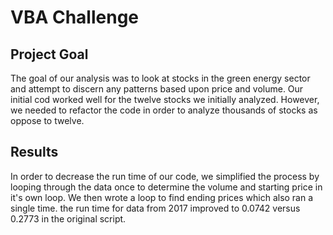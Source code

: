 # VBA Challenge
## Project Goal
The goal of our analysis was to look at stocks in the green energy sector and attempt to discern any patterns based upon price and volume. Our initial cod worked well for the twelve stocks we initially analyzed. However, we needed to refactor the code in order to analyze thousands of stocks as oppose to twelve.

## Results
In order to decrease the run time of our code, we simplified the process by looping through the data once to determine the volume and starting price in it's own loop. We then wrote a loop to find ending prices which also ran a single time. the run time for data from 2017 improved to 0.0742 versus 0.2773 in the original script.
